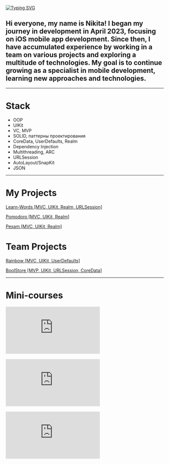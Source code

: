 [![Typing SVG](http://readme-typing-svg.herokuapp.com?font=Fira+Code&weight=500&size=30&pause=1000&color=F7A87D&center=true&random=false&width=435&lines=Hello%2C+I'm+Nikita)](https://git.io/typing-svg)

## Hi everyone, my name is Nikita! I began my journey in development in April 2023, focusing on iOS mobile app development. Since then, I have accumulated experience by working in a team on various projects and exploring a multitude of technologies. My goal is to continue growing as a specialist in mobile development, learning new approaches and technologies.
****
 
 # Stack
 -   OOP
 -   UIKit
 -   VC, MVP
 -   SOLID, паттерны проектирования
 -   CoreData, UserDefaults, Realm
 -   Dependency Injection
 -   Multithreading, ARC
 -   URLSession
 -   AutoLayout/SnapKit
 -   JSON

****
# My Projects

[Learn-Words \[MVC, UIKit, Realm, URLSession\]](https://github.com/Nikita06122002/LearnWords-Nikita/)

[Pomodoro \[MVC, UIKit, Realm\]](https://github.com/Nikita06122002/Pomodoro)

[Pexam \[MVC, UIKit, Realm\]](https://github.com/Nikita06122002/Pexam)

# Team Projects

[Rainbow \[MVC, UIKit, UserDefaults\]](https://github.com/Nikita06122002/Rainbow)

[BoolStore \[MVP, UIKit, URLSession, CoreData\]](https://github.com/U-ggg/BookStore)

****
# Mini-courses

![Collection/TableView](https://github.com/Nikita06122002/Nikita06122002/blob/main/Table%3ACollectionView%20ENG.pdf)

![UIKit](https://github.com/Nikita06122002/Nikita06122002/blob/main/UIKitEng.pdf)

![SwiftBook](https://github.com/Nikita06122002/Nikita06122002/blob/main/UIKitEng.pdf)
